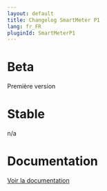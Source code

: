 ```yaml
---
layout: default
title: Changelog SmartMeter P1
lang: fr_FR
pluginId: SmartMeterP1
---
```


# Beta

Première version

# Stable

n/a

# Documentation

[Voir la documentation]({{site.baseurl}}/{{page.pluginId}}/{{page.lang}})
